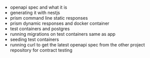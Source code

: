 * openapi spec and what it is
* generating it with nestjs
* prism command line static responses
* prism dynamic responses and docker container 
* test containers and postgres
* running migrations on test containers same as app
* seeding test containers
* running curl to get the latest openapi spec from the other project repository for contract testing
